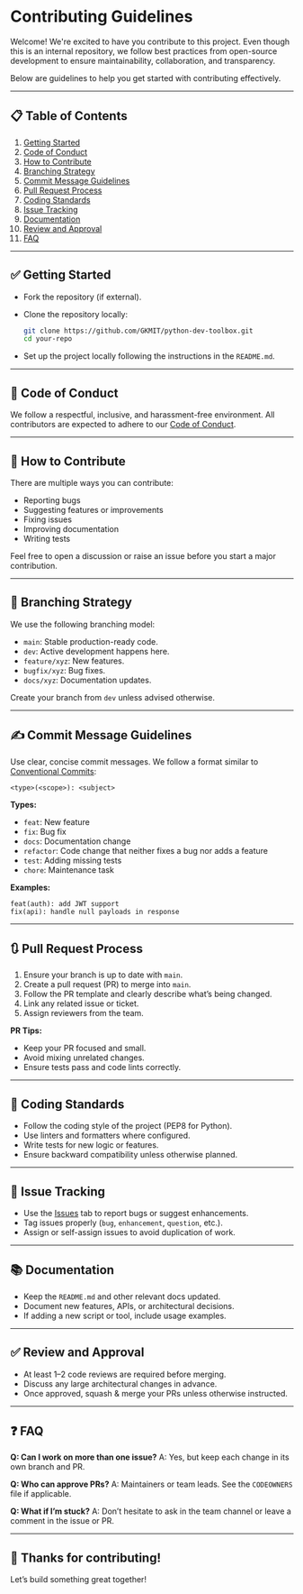 
# Contributing Guidelines

Welcome! We're excited to have you contribute to this project. Even though this is an internal repository, we follow best practices from open-source development to ensure maintainability, collaboration, and transparency.

Below are guidelines to help you get started with contributing effectively.

---

## 📋 Table of Contents

1. [Getting Started](#getting-started)
2. [Code of Conduct](#code-of-conduct)
3. [How to Contribute](#how-to-contribute)
4. [Branching Strategy](#branching-strategy)
5. [Commit Message Guidelines](#commit-message-guidelines)
6. [Pull Request Process](#pull-request-process)
7. [Coding Standards](#coding-standards)
8. [Issue Tracking](#issue-tracking)
9. [Documentation](#documentation)
10. [Review and Approval](#review-and-approval)
11. [FAQ](#faq)

---

## ✅ Getting Started

- Fork the repository (if external).
- Clone the repository locally:

  ````bash
  git clone https://github.com/GKMIT/python-dev-toolbox.git
  cd your-repo
  ````
* Set up the project locally following the instructions in the `README.md`.

---

## 🧠 Code of Conduct

We follow a respectful, inclusive, and harassment-free environment. All contributors are expected to adhere to our [Code of Conduct](CODE_OF_CONDUCT.md).

---

## 🤝 How to Contribute

There are multiple ways you can contribute:

* Reporting bugs
* Suggesting features or improvements
* Fixing issues
* Improving documentation
* Writing tests

Feel free to open a discussion or raise an issue before you start a major contribution.

---

## 🌱 Branching Strategy

We use the following branching model:

* `main`: Stable production-ready code.
* `dev`: Active development happens here.
* `feature/xyz`: New features.
* `bugfix/xyz`: Bug fixes.
* `docs/xyz`: Documentation updates.

Create your branch from `dev` unless advised otherwise.

---

## ✍️ Commit Message Guidelines

Use clear, concise commit messages. We follow a format similar to [Conventional Commits](https://www.conventionalcommits.org/en/v1.0.0/):

````
<type>(<scope>): <subject>
````

**Types:**

* `feat`: New feature
* `fix`: Bug fix
* `docs`: Documentation change
* `refactor`: Code change that neither fixes a bug nor adds a feature
* `test`: Adding missing tests
* `chore`: Maintenance task

**Examples:**

````
feat(auth): add JWT support
fix(api): handle null payloads in response
````

---

## 🔃 Pull Request Process

1. Ensure your branch is up to date with `main`.
2. Create a pull request (PR) to merge into `main`.
3. Follow the PR template and clearly describe what’s being changed.
4. Link any related issue or ticket.
5. Assign reviewers from the team.

**PR Tips:**

* Keep your PR focused and small.
* Avoid mixing unrelated changes.
* Ensure tests pass and code lints correctly.

---

## 🎯 Coding Standards

* Follow the coding style of the project (PEP8 for Python).
* Use linters and formatters where configured.
* Write tests for new logic or features.
* Ensure backward compatibility unless otherwise planned.

---

## 🐛 Issue Tracking

* Use the [Issues](../../issues) tab to report bugs or suggest enhancements.
* Tag issues properly (`bug`, `enhancement`, `question`, etc.).
* Assign or self-assign issues to avoid duplication of work.

---

## 📚 Documentation

* Keep the `README.md` and other relevant docs updated.
* Document new features, APIs, or architectural decisions.
* If adding a new script or tool, include usage examples.

---

## ✅ Review and Approval

* At least 1–2 code reviews are required before merging.
* Discuss any large architectural changes in advance.
* Once approved, squash & merge your PRs unless otherwise instructed.

---

## ❓ FAQ

**Q: Can I work on more than one issue?**
A: Yes, but keep each change in its own branch and PR.

**Q: Who can approve PRs?**
A: Maintainers or team leads. See the `CODEOWNERS` file if applicable.

**Q: What if I’m stuck?**
A: Don’t hesitate to ask in the team channel or leave a comment in the issue or PR.

---

## 🙌 Thanks for contributing!

Let’s build something great together!
